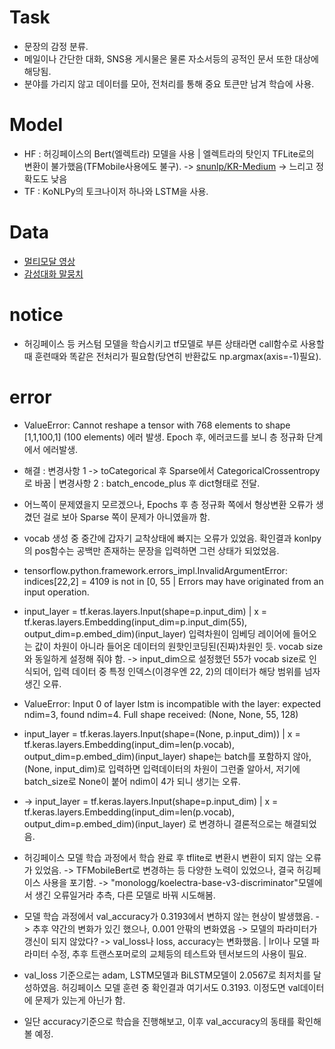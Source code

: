 # Task
- 문장의 감정 분류.
- 메일이나 간단한 대화, SNS용 게시물은 물론 자소서등의 공적인 문서 또한 대상에 해당됨.
- 분야를 가리지 않고 데이터를 모아, 전처리를 통해 중요 토큰만 남겨 학습에 사용.

# Model
- HF : 허깅페이스의 Bert(엘렉트라) 모델을 사용 | 엘렉트라의 탓인지 TFLite로의 변환이 불가했음(TFMobile사용에도 불구).
  -> [snunlp/KR-Medium](https://huggingface.co/snunlp/KR-Medium) -> 느리고 정확도도 낮음
- TF : KoNLPy의 토크나이저 하나와 LSTM을 사용.

# Data
- [멀티모달 영상](https://aihub.or.kr/aidata/137)
- [감성대화 말뭉치](https://aihub.or.kr/aidata/7978)

# notice
- 허깅페이스 등 커스텀 모델을 학습시키고 tf모델로 부른 상태라면 call함수로 사용할 때 훈련때와 똑같은 전처리가 필요함(당연히 반환값도 np.argmax(axis=-1)필요).

# error
- ValueError: Cannot reshape a tensor with 768 elements to shape [1,1,100,1] (100 elements) 에러 발생. Epoch 후, 에러코드를 보니 층 정규화 단계에서 에러발생.
- 해결 : 변경사항 1 -> toCategorical 후 Sparse에서 CategoricalCrossentropy로 바꿈 | 변경사항 2 : batch_encode_plus 후 dict형태로 전달.
- 어느쪽이 문제였을지 모르겠으나, Epochs 후 층 정규화 쪽에서 형상변환 오류가 생겼던 걸로 보아 Sparse 쪽이 문제가 아니였을까 함.

- vocab 생성 중 중간에 갑자기 교착상태에 빠지는 오류가 있었음. 확인결과 konlpy의 pos함수는 공백만 존재하는 문장을 입력하면 그런 상태가 되었었음.

- tensorflow.python.framework.errors_impl.InvalidArgumentError:  indices[22,2] = 4109 is not in [0, 55 | Errors may have originated from an input operation.
- input_layer = tf.keras.layers.Input(shape=p.input_dim) | x = tf.keras.layers.Embedding(input_dim=p.input_dim(55), output_dim=p.embed_dim)(input_layer)
  입력차원이 임베딩 레이어에 들어오는 값이 차원이 아니라 들어온 데이터의 원핫인코딩된(진짜)차원인 듯. vocab size와 동일하게 설정해 줘야 함.
  -> input_dim으로 설정했던 55가 vocab size로 인식되어, 입력 데이터 중 특정 인덱스(이경우엔 22, 2)의 데이터가 해당 범위를 넘자 생긴 오류. 
- ValueError: Input 0 of layer lstm is incompatible with the layer: expected ndim=3, found ndim=4. Full shape received: (None, None, 55, 128)
- input_layer = tf.keras.layers.Input(shape=(None, p.input_dim)) | x = tf.keras.layers.Embedding(input_dim=len(p.vocab), output_dim=p.embed_dim)(input_layer)
  shape는 batch를 포함하지 않아, (None, input_dim)로 입력하면 입력데이터의 차원이 그런줄 알아서, 저기에 batch_size로 None이 붙어 ndim이 4가 되니 생기는 오류.
- -> input_layer = tf.keras.layers.Input(shape=p.input_dim) | x = tf.keras.layers.Embedding(input_dim=len(p.vocab), output_dim=p.embed_dim)(input_layer)
  로 변경하니 결론적으로는 해결되었음. 

- 허깅페이스 모델 학습 과정에서 학습 완료 후 tflite로 변환시 변환이 되지 않는 오류가 있었음. -> TFMobileBert로 변경하는 등 다양한 노력이 있었으나, 결국 허깅페이스 사용을 포기함.
  -> "monologg/koelectra-base-v3-discriminator"모델에서 생긴 오류일거라 추측, 다른 모델로 바꿔 시도해봄. 

- 모델 학습 과정에서 val_accuracy가 0.3193에서 변하지 않는 현상이 발생했음. -> 추후 약간의 변화가 있긴 했으나, 0.001 안팎의 변화였음
  -> 모델의 파라미터가 갱신이 되지 않았다? -> val_loss나 loss, accuracy는 변화했음. | lr이나 모델 파라미터 수정, 추후 트랜스포머로의 교체등의 테스트와 텐서보드의 사용이 필요.
- val_loss 기준으로는 adam, LSTM모델과 BiLSTM모델이 2.0567로 최저치를 달성하였음.  허깅페이스 모델 훈련 중 확인결과 여기서도 0.3193. 이정도면 val데이터에 문제가 있는게 아닌가 함.
- 일단 accuracy기준으로 학습을 진행해보고, 이후 val_accuracy의 동태를 확인해 볼 예정. 
